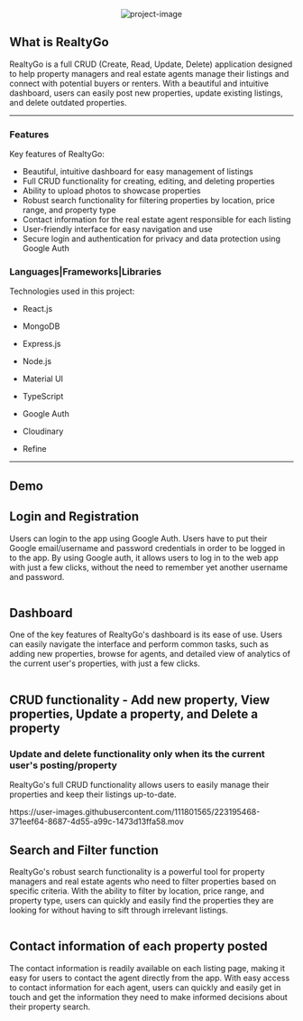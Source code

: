 <p align="center"><img src=https://i.imgur.com/LgxIS4d.png" alt="project-image"></p>

<h2>What is RealtyGo</h2>
<p>RealtyGo is a full CRUD (Create, Read, Update, Delete) application designed to help property managers and real estate agents manage their listings and connect with potential buyers or renters. With a beautiful and intuitive dashboard, users can easily post new properties, update existing listings, and delete outdated properties.</p>

<hr/>

<h3>Features</h3>

Key features of RealtyGo:

* Beautiful, intuitive dashboard for easy management of listings
* Full CRUD functionality for creating, editing, and deleting properties
* Ability to upload photos to showcase properties
* Robust search functionality for filtering properties by location, price range, and property type
* Contact information for the real estate agent responsible for each listing
* User-friendly interface for easy navigation and use
* Secure login and authentication for privacy and data protection using Google Auth

<h3>Languages|Frameworks|Libraries</h3>

Technologies used in this project:

* React.js
* MongoDB
* Express.js
* Node.js
* Material UI
* TypeScript




* Google Auth
* Cloudinary
* Refine

<hr/>

<h2>Demo</h2>

<h2>Login and Registration</h2>
<p>Users can login to the app using Google Auth. Users have to put their Google email/username and password credentials in order to be logged in to the app. By using Google auth, it allows users to log in to the web app with just a few clicks, without the need to remember yet another username and password.</p>
<img src="" alt="">
  
<h2>Dashboard</h2>
  <p>One of the key features of RealtyGo's dashboard is its ease of use. Users can easily navigate the interface and perform common tasks, such as adding new properties, browse for agents, and detailed view of analytics of the current user's properties, with just a few clicks.</p>
  <img src="" alt="">

<h2>CRUD functionality - Add new property, View properties, Update a property, and Delete a property</h2>
<h3>Update and delete functionality only when its the current user's posting/property</h3>
<p>RealtyGo's full CRUD functionality allows users to easily manage their properties and keep their listings up-to-date.</p>
  https://user-images.githubusercontent.com/111801565/223195468-371eef64-8687-4d55-a99c-1473d13ffa58.mov
<img src="" alt="">

<h2>Search and Filter function</h2>
<p>RealtyGo's robust search functionality is a powerful tool for property managers and real estate agents who need to filter properties based on specific criteria. With the ability to filter by location, price range, and property type, users can quickly and easily find the properties they are looking for without having to sift through irrelevant listings.</p>
<img src="" alt="">

<h2>Contact information of each property posted</h2>
<p>The contact information is readily available on each listing page, making it easy for users to contact the agent directly from the app. With easy access to contact information for each agent, users can quickly and easily get in touch and get the information they need to make informed decisions about their property search.</p>
